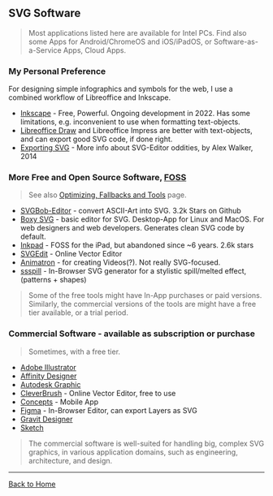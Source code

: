 ## SVG Software

> Most applications listed here are available for Intel PCs. Find also some Apps for Android/ChromeOS and iOS/iPadOS, or Software-as-a-Service Apps, Cloud Apps.

### My Personal Preference

For designing simple infographics and symbols for the web, I use a combined workflow of Libreoffice and Inkscape.
  
* [Inkscape](https://inkscape.org/en/) - Free, Powerful. Ongoing development in 2022. Has some limitations, e.g. inconvenient to use when formatting text-objects.
* [Libreoffice Draw](https://www.libreoffice.org/discover/draw/) and Libreoffice Impress are better with text-objects, and can export good SVG code, if done right.
* [Exporting SVG](https://www.sitepoint.com/designers-guide-working-with-svg/) - More info about SVG-Editor oddities, by Alex Walker, 2014
### More Free and Open Source Software, [FOSS](https://en.wikipedia.org/wiki/Free_and_open-source_software)
> See also [Optimizing, Fallbacks and Tools](https://github.com/knbknb/awesome-svg/blob/updates-2022/topics/Optimization-tools.md) page.

* [SVGBob-Editor](https://ivanceras.github.io/svgbob-editor/) - convert ASCII-Art into SVG. 3.2k Stars on Github
* [Boxy SVG](https://boxy-svg.com/main.html) - basic editor for SVG. Desktop-App for Linux and MacOS. For web designers and web developers. Generates clean SVG code by default.
* [Inkpad](https://github.com/sprang/Inkpad) - FOSS for the iPad, but abandoned since ~6 years. 2.6k stars
* [SVGEdit](https://svg-edit.github.io/svgedit/) - Online Vector Editor
* [Animatron](http://www.animatron.com) - for creating Videos(?). Not really SVG-focused.
* [ssspill](https://fffuel.co/ssspill/) - In-Browser SVG generator for a stylistic spill/melted effect, (patterns + shapes)

> Some of the free tools might have In-App purchases or paid versions. Similarly, the commercial versions of the tools are might have a free tier available, or a trial period.

### Commercial Software - available as subscription or purchase

> Sometimes, with a free tier.

* [Adobe Illustrator](http://www.adobe.com/products/illustrator.html)
* [Affinity Designer](https://affinity.serif.com/)
* [Autodesk Graphic](https://graphic.com/)
* [CleverBrush](https://www.cleverbrush.com) - Online Vector Editor, free to use
* [Concepts](http://concepts.tophatch.com) - Mobile App
* [Figma](https://www.figma.com) - In-Browser Editor, can export Layers as SVG
* [Gravit Designer](https://www.designer.io/en/)
* [Sketch](https://sketch.com)

> The commercial software is well-suited for handling big, complex SVG graphics, in various application domains, such as engineering, architecture, and design.

---
[Back to Home](https://github.com/knbknb/awesome-svg)
